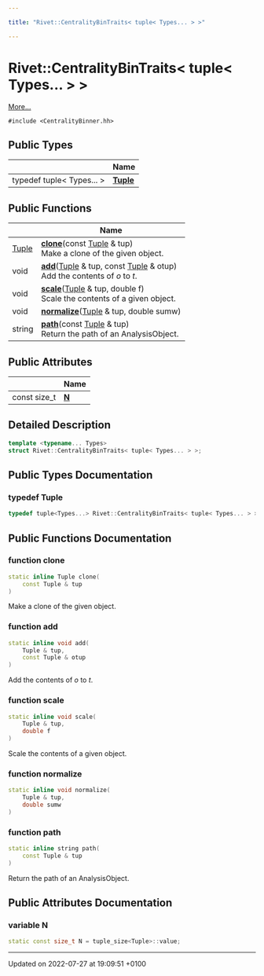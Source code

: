 ```yaml
---

title: "Rivet::CentralityBinTraits< tuple< Types... > >"

---
```


# Rivet::CentralityBinTraits< tuple< Types... > >



 [More...](#detailed-description)


`#include <CentralityBinner.hh>`

## Public Types

|                | Name           |
| -------------- | -------------- |
| typedef tuple< Types... > | **[Tuple](http://example.org/classes/structrivet_1_1centralitybintraits_3_01tuple_3_01types_8_8_8_01_4_01_4/#typedef-tuple)**  |

## Public Functions

|                | Name           |
| -------------- | -------------- |
| <a href="http://example.org/classes/structrivet_1_1centralitybintraits_3_01tuple_3_01types_8_8_8_01_4_01_4/#typedef-tuple">Tuple</a> | **[clone](http://example.org/classes/structrivet_1_1centralitybintraits_3_01tuple_3_01types_8_8_8_01_4_01_4/#function-clone)**(const <a href="http://example.org/classes/structrivet_1_1centralitybintraits_3_01tuple_3_01types_8_8_8_01_4_01_4/#typedef-tuple">Tuple</a> & tup)<br>Make a clone of the given object.  |
| void | **[add](http://example.org/classes/structrivet_1_1centralitybintraits_3_01tuple_3_01types_8_8_8_01_4_01_4/#function-add)**(<a href="http://example.org/classes/structrivet_1_1centralitybintraits_3_01tuple_3_01types_8_8_8_01_4_01_4/#typedef-tuple">Tuple</a> & tup, const <a href="http://example.org/classes/structrivet_1_1centralitybintraits_3_01tuple_3_01types_8_8_8_01_4_01_4/#typedef-tuple">Tuple</a> & otup)<br>Add the contents of _o_ to _t_.  |
| void | **[scale](http://example.org/classes/structrivet_1_1centralitybintraits_3_01tuple_3_01types_8_8_8_01_4_01_4/#function-scale)**(<a href="http://example.org/classes/structrivet_1_1centralitybintraits_3_01tuple_3_01types_8_8_8_01_4_01_4/#typedef-tuple">Tuple</a> & tup, double f)<br>Scale the contents of a given object.  |
| void | **[normalize](http://example.org/classes/structrivet_1_1centralitybintraits_3_01tuple_3_01types_8_8_8_01_4_01_4/#function-normalize)**(<a href="http://example.org/classes/structrivet_1_1centralitybintraits_3_01tuple_3_01types_8_8_8_01_4_01_4/#typedef-tuple">Tuple</a> & tup, double sumw) |
| string | **[path](http://example.org/classes/structrivet_1_1centralitybintraits_3_01tuple_3_01types_8_8_8_01_4_01_4/#function-path)**(const <a href="http://example.org/classes/structrivet_1_1centralitybintraits_3_01tuple_3_01types_8_8_8_01_4_01_4/#typedef-tuple">Tuple</a> & tup)<br>Return the path of an AnalysisObject.  |

## Public Attributes

|                | Name           |
| -------------- | -------------- |
| const size_t | **[N](http://example.org/classes/structrivet_1_1centralitybintraits_3_01tuple_3_01types_8_8_8_01_4_01_4/#variable-n)**  |

## Detailed Description

```cpp
template <typename... Types>
struct Rivet::CentralityBinTraits< tuple< Types... > >;
```

## Public Types Documentation

### typedef Tuple

```cpp
typedef tuple<Types...> Rivet::CentralityBinTraits< tuple< Types... > >::Tuple;
```


## Public Functions Documentation

### function clone

```cpp
static inline Tuple clone(
    const Tuple & tup
)
```

Make a clone of the given object. 

### function add

```cpp
static inline void add(
    Tuple & tup,
    const Tuple & otup
)
```

Add the contents of _o_ to _t_. 

### function scale

```cpp
static inline void scale(
    Tuple & tup,
    double f
)
```

Scale the contents of a given object. 

### function normalize

```cpp
static inline void normalize(
    Tuple & tup,
    double sumw
)
```


### function path

```cpp
static inline string path(
    const Tuple & tup
)
```

Return the path of an AnalysisObject. 

## Public Attributes Documentation

### variable N

```cpp
static const size_t N = tuple_size<Tuple>::value;
```


-------------------------------

Updated on 2022-07-27 at 19:09:51 +0100